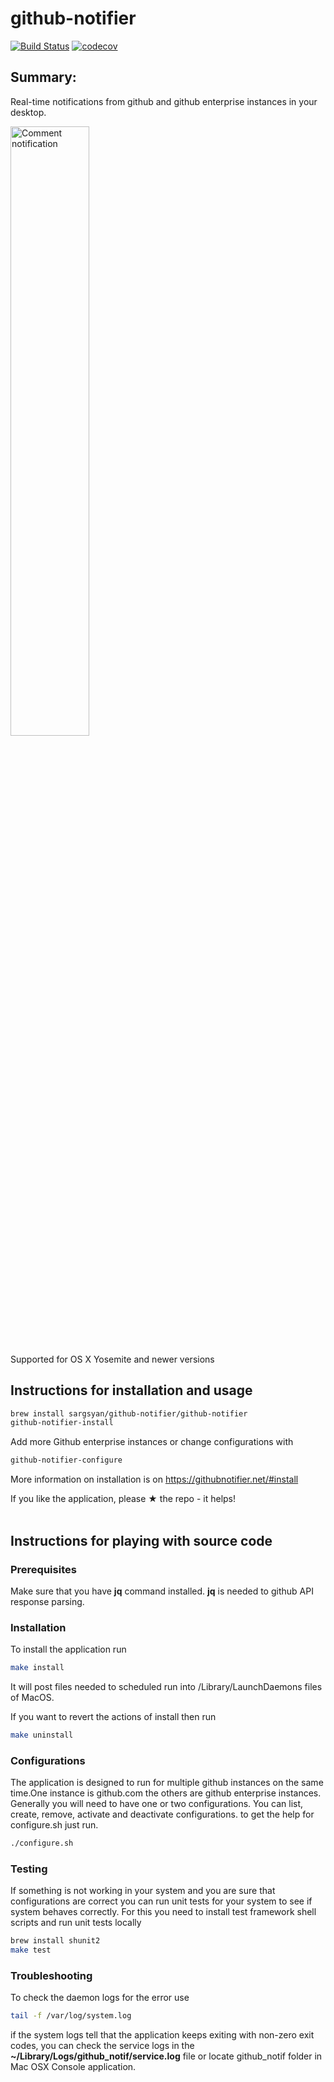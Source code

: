 # github-notifier

[![Build Status](https://travis-ci.org/sargsyan/github-notifier.svg?branch=master)](https://travis-ci.org/sargsyan/github-notifier) [![codecov](https://codecov.io/gh/sargsyan/github-notifier/branch/master/graph/badge.svg)](https://codecov.io/gh/sargsyan/github-notifier)

## Summary:

Real-time notifications from github and github enterprise instances in your desktop.

<img src="https://github.com/sargsyan/github-notifier/blob/gh-pages/assets/images/Comment%20notification.png" alt="Comment notification" width="50%" height="50%" />

Supported for OS X Yosemite and newer versions

## Instructions for installation and usage 

```sh
brew install sargsyan/github-notifier/github-notifier
github-notifier-install
```

Add more Github enterprise instances or change configurations with

```sh
github-notifier-configure
```

More information on installation is on https://githubnotifier.net/#install

If you like the application, please ★ the repo - it helps!
<br/>
<br/>

## Instructions for playing with source code

### Prerequisites

Make sure that you have **jq** command installed. **jq** is needed to github API response parsing.

### Installation

To install the application run

```sh
make install
```

It will post files needed to scheduled run into /Library/LaunchDaemons files of MacOS.

If you want to revert the actions of install then run


```sh
make uninstall
```

### Configurations

The application is designed to run for multiple github instances on the same time.One instance is github.com the others are github enterprise instances.
Generally you will need to have one or two configurations. You can list, create, remove, activate and deactivate configurations. to get the help for configure.sh just run.

```sh
./configure.sh
````

### Testing

If something is not working in your system and you are sure that configurations are correct you can run unit tests for your system to see if system behaves correctly. For this you need to install test framework shell scripts and run unit tests locally

```sh
brew install shunit2
make test
```

### Troubleshooting

To check the daemon logs for the error use

```sh
tail -f /var/log/system.log
```

if the system logs tell that the application keeps exiting with non-zero exit codes, you can check the service logs in the **~/Library/Logs/github_notif/service.log** file or locate github_notif folder in Mac OSX Console application.
